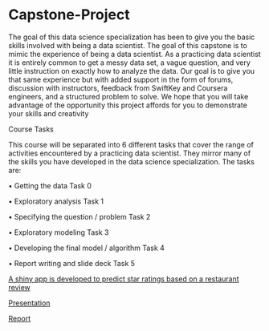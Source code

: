 # Capstone-Project
The goal of this data science specialization has been to give you the basic skills involved with being a data scientist. The goal of this capstone is to mimic the experience of being a data scientist. As a practicing data scientist it is entirely common to get a messy data set, a vague question, and very little instruction on exactly how to analyze the data. Our goal is to give you that same experience but with added support in the form of forums, discussion with instructors, feedback from SwiftKey and Coursera engineers, and a structured problem to solve. We hope that you will take advantage of the opportunity this project affords for you to demonstrate your skills and creativity

Course Tasks

This course will be separated into 6 different tasks that cover the range of activities encountered by a practicing data scientist. They mirror many of the skills you have developed in the data science specialization. The tasks are:

• Getting the data  Task 0

• Exploratory analysis Task 1

• Specifying the question / problem Task 2

• Exploratory modeling  Task 3

• Developing the final model / algorithm Task 4

• Report writing and slide deck Task 5

[A shiny app is developed to predict star ratings based on a restaurant review](https://sony111.shinyapps.io/Predict_Review_Ratings) 

[Presentation](http://rpubs.com/Sony111/128557)

[Report](http://rpubs.com/Sony111/128580)


